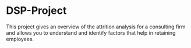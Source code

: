 # DSP-Project
This project gives an overview of the attrition analysis for a  consulting firm and allows you to understand and identify  factors that help in retaining employees.
